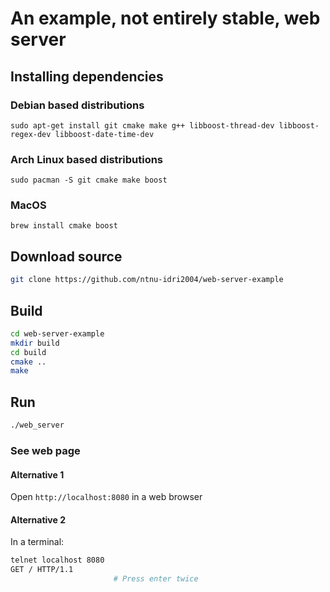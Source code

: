 # An example, not entirely stable, web server

## Installing dependencies

### Debian based distributions
`sudo apt-get install git cmake make g++ libboost-thread-dev libboost-regex-dev libboost-date-time-dev`

### Arch Linux based distributions
`sudo pacman -S git cmake make boost`

### MacOS
`brew install cmake boost`

## Download source
```sh
git clone https://github.com/ntnu-idri2004/web-server-example
```

## Build
```sh
cd web-server-example
mkdir build
cd build
cmake ..
make
```

## Run
```sh
./web_server
```

### See web page
#### Alternative 1
Open `http://localhost:8080` in a web browser

#### Alternative 2
In a terminal:
```sh
telnet localhost 8080
GET / HTTP/1.1
                       # Press enter twice

```
